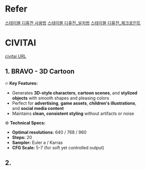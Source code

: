 
# Refer
[스테이블 디퓨전 사용법](https://blog.naver.com/jwh7211/223249179037)
[스테이블 디퓨전_설치법](https://blog.naver.com/jwh7211/223247535563)
[스테이블 디퓨전_체크포인트](https://blog.naver.com/PostView.naver?blogId=jwh7211&logNo=223253953953&parentCategoryNo=&categoryNo=6&viewDate=&isShowPopularPosts=false&from=postView)

# CIVITAI
[civitai URL](https://civitai.com/models/1530710/bravo-3d-cartoon)

## 1. BRAVO - 3D Cartoon

🔥 **Key Features:**
- Generates **3D-style characters**, **cartoon scenes**, and **stylized objects** with smooth shapes and pleasing colors
- Perfect for **advertising**, **game assets**, **children's illustrations**, and **social media content**
- Maintains **clean, consistent styling** without artifacts or noise

⚙️ **Technical Specs:**
- **Optimal resolutions:** 640 / 768 / 960
- **Steps:** 20
- **Sampler:** Euler a / Karras
- **CFG Scale:** 5-7 (for soft yet controlled output)

## 2. 